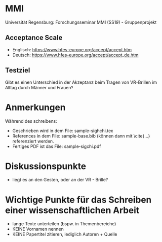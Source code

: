# MMI
Universität Regensburg: Forschungsseminar MMI (SS19) - Gruppenprojekt

## Acceptance Scale
- Englisch: https://www.hfes-europe.org/accept/accept.htm
- Deutsch: https://www.hfes-europe.org/accept/accept_de.htm

## Testziel
Gibt es einen Unterschied in der Akzeptanz beim Tragen von VR-Brillen im Alltag durch Männer und Frauen?

# Anmerkungen
Während des schreibens:
- Geschrieben wird in dem File: sample-sighchi.tex
- References in dem File: sample-base.bib (können dann mit \cite{...} referenziert werden.
- Fertiges PDF ist das File: sample-sigchi.pdf

# Diskussionspunkte
- liegt es an den Gesten, oder an der VR - Brille? 

# Wichtige Punkte für das Schreiben einer wissenschaftlichen Arbeit
- lange Texte unterteilen (bspw. in Themenbereiche)
- KEINE Vornamen nennen
- KEINE Papertitel zitieren, lediglich Autoren + Quelle
